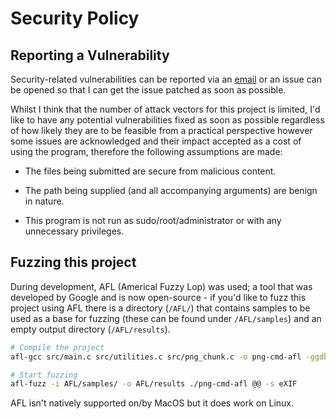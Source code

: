 
# Security Policy

## Reporting a Vulnerability

Security-related vulnerabilities can be reported via an
[email](mailto:michaellrowley@protonmail.com) or an issue can be opened
so that I can get the issue patched as soon as possible.

Whilst I think that the number of attack vectors for this project is
limited, I'd like to have any potential vulnerabilities fixed as soon
as possible regardless of how likely they are to be feasible from a
practical perspective however some issues are acknowledged and their
impact accepted as a cost of using the program, therefore the following
assumptions are made:

-  The files being submitted are secure from malicious content.

-  The path being supplied (and all accompanying arguments) are benign in nature.

-  This program is not run as sudo/root/administrator or with any unnecessary privileges.

## Fuzzing this project

During development, AFL (Americal Fuzzy Lop) was used; a tool that was
developed by Google and is now open-source - if you'd like
to fuzz this project using AFL there is a directory (``/AFL/``) that contains
samples to be used as a base for fuzzing (these can be found
under ``/AFL/samples``) and an empty output directory (``/AFL/results``).

```bash
# Compile the project
afl-gcc src/main.c src/utilities.c src/png_chunk.c -o png-cmd-afl -ggdb

# Start fuzzing
afl-fuzz -i AFL/samples/ -o AFL/results ./png-cmd-afl @@ -s eXIF
```

AFL isn't natively supported on/by MacOS but it does work on Linux.
